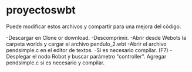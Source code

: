 # proyectoswbt
Puede modificar estos archivos y compartir para una mejora del código.

-Descargar en Clone or download.
-Descomprimir.
-Abrir desde Webots la carpeta worlds y cargar el archivo pendulo_2.wbt
-Abrir el archivo pendsimple.c en el editor de textos.
-Si es necesario compilar. (F7)
-Desplegar el nodo Robot y buscar parámetro "controller". Agregar pendsimple.c si es necesario y compilar.
